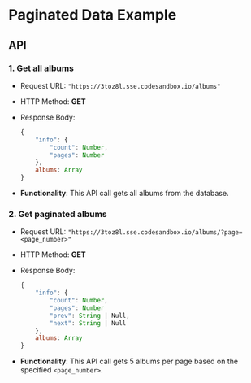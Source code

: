 # Paginated Data Example

## API

### 1. Get all albums

- Request URL: `"https://3toz8l.sse.codesandbox.io/albums"`
- HTTP Method: **GET**
- Response Body:

  ```js
  {
      "info": {
          "count": Number,
          "pages": Number
      },
      albums: Array
  }
  ```

- **Functionality**: This API call gets all albums from the database.

### 2. Get paginated albums

- Request URL: `"https://3toz8l.sse.codesandbox.io/albums/?page=<page_number>"`
- HTTP Method: **GET**
- Response Body:

  ```js
  {
      "info": {
          "count": Number,
          "pages": Number
          "prev": String | Null,
          "next": String | Null
      },
      albums: Array
  }
  ```

- **Functionality**: This API call gets 5 albums per page based on the specified `<page_number>`.
